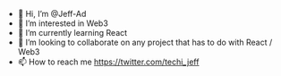 - 👋 Hi, I’m @Jeff-Ad
- 👀 I’m interested in Web3
- 🌱 I’m currently learning React
- 💞️ I’m looking to collaborate on any project that has to do with React / Web3
- 📫 How to reach me https://twitter.com/techi_jeff

<!---
Jeff-Ad/Jeff-Ad is a ✨ special ✨ repository because its `README.md` (this file) appears on your GitHub profile.
You can click the Preview link to take a look at your changes.
--->
